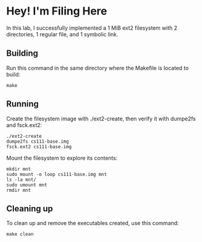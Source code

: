 # Hey! I'm Filing Here

In this lab, I successfully implemented a 1 MiB ext2 filesystem with 2 directories, 1 regular file, and 1 symbolic link.

## Building
Run this command in the same directory where the Makefile is located to build:
```shell
make
```

## Running
Create the filesystem image with ./ext2-create, then verify it with dumpe2fs and fsck.ext2:
```shell
./ext2-create
dumpe2fs cs111-base.img
fsck.ext2 cs111-base.img
```
Mount the filesystem to explore its contents:
```shell
mkdir mnt
sudo mount -o loop cs111-base.img mnt
ls -la mnt/
sudo umount mnt
rmdir mnt
```

## Cleaning up
To clean up and remove the executables created, use this command:
```shell
make clean
```
